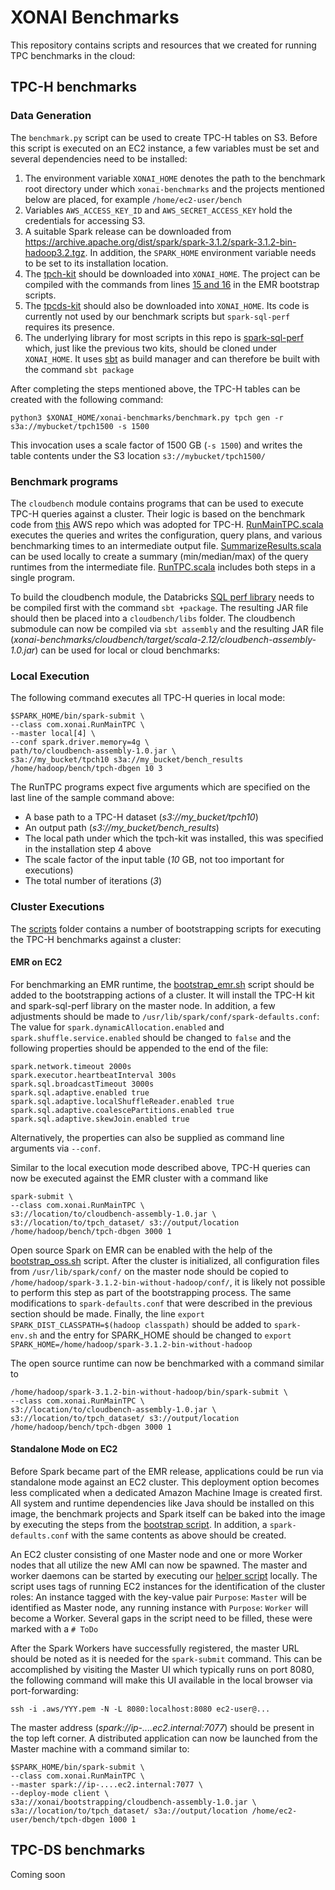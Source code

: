 # XONAI Benchmarks

This repository contains scripts and resources that we created for running TPC benchmarks in the cloud:

## TPC-H benchmarks
### Data Generation
The `benchmark.py` script can be used to create TPC-H tables on S3. Before this script is executed on an EC2 instance,
a few variables must be set and several dependencies need to be installed:
1. The environment variable `XONAI_HOME` denotes the path to the benchmark root directory under which `xonai-benchmarks`
and the projects mentioned below are placed, for example `/home/ec2-user/bench`
2. Variables `AWS_ACCESS_KEY_ID` and `AWS_SECRET_ACCESS_KEY` hold the credentials for accessing S3.
3. A suitable Spark release can be downloaded from https://archive.apache.org/dist/spark/spark-3.1.2/spark-3.1.2-bin-hadoop3.2.tgz.
In addition, the `SPARK_HOME` environment variable needs to be set to its installation location.
4. The [tpch-kit](https://github.com/databricks/tpch-dbgen) should be downloaded into `XONAI_HOME`. The project can be 
compiled with the commands from lines [15 and 16](https://github.com/xonai-computing/xonai-benchmarks/blob/0102102c9ca02f82ddf08661f6247ef1025f2a38/scripts/bootstrap_oss.sh#L15)
in the EMR bootstrap scripts.
5. The [tpcds-kit](https://github.com/databricks/tpcds-kit.git) should also be downloaded into `XONAI_HOME`. Its code is 
currently not used by our benchmark scripts but `spark-sql-perf` requires its presence.
6. The underlying library for most scripts in this repo is [spark-sql-perf](https://github.com/databricks/spark-sql-perf.git) which, 
just like the previous two kits, should be cloned under `XONAI_HOME`. It uses [sbt](https://www.scala-sbt.org)
as build manager and can therefore be built with the command `sbt package`

After completing the steps mentioned above, the TPC-H tables can be created with the following command:
```
python3 $XONAI_HOME/xonai-benchmarks/benchmark.py tpch gen -r s3a://mybucket/tpch1500 -s 1500
```
This invocation uses a scale factor of 1500 GB (`-s 1500`) and writes the table contents under the S3 location 
`s3://mybucket/tpch1500/`

### Benchmark programs
The `cloudbench` module contains programs that can be used to execute TPC-H queries against a cluster. Their logic is
based on the benchmark code from [this](https://github.com/aws-samples/emr-on-eks-benchmark#benchmark-for-emr-on-ec2) 
AWS repo which was adopted for TPC-H. [RunMainTPC.scala](https://github.com/xonai-computing/xonai-benchmarks/blob/main/cloudbench/src/main/scala/com/xonai/RunMainTPC.scala)
executes the queries and writes the configuration, query plans, and various benchmarking times to an intermediate output 
file. [SummarizeResults.scala](https://github.com/xonai-computing/xonai-benchmarks/blob/main/cloudbench/src/main/scala/com/xonai/SummarizeResults.scala)
can be used locally to create a summary (min/median/max) of the query runtimes from the intermediate file. [RunTPC.scala](https://github.com/xonai-computing/xonai-benchmarks/blob/main/cloudbench/src/main/scala/com/xonai/RunTPC.scala)
includes both steps in a single program.

To build the cloudbench module, the Databricks [SQL perf library](https://github.com/databricks/spark-sql-perf) needs to 
be compiled first with the command `sbt +package`. The resulting JAR file should then be placed into a `cloudbench/libs` folder. 
The cloudbench submodule can now be compiled via `sbt assembly` and the resulting JAR file 
(_xonai-benchmarks/cloudbench/target/scala-2.12/cloudbench-assembly-1.0.jar_) can be used for local or cloud benchmarks:

### Local Execution
The following command executes all TPC-H queries in local mode:
``` terminal
$SPARK_HOME/bin/spark-submit \
--class com.xonai.RunMainTPC \
--master local[4] \
--conf spark.driver.memory=4g \
path/to/cloudbench-assembly-1.0.jar \
s3a://my_bucket/tpch10 s3a://my_bucket/bench_results /home/hadoop/bench/tpch-dbgen 10 3
```
The RunTPC programs expect five arguments which are specified on the last line of the sample command above:
- A base path to a TPC-H dataset (_s3://my_bucket/tpch10_)
- An output path (_s3://my_bucket/bench_results_) 
- The local path under which the tpch-kit was installed, this was specified in the installation step 4 above
- The scale factor of the input table (_10_ GB, not too important for executions)
- The total number of iterations (_3_)

### Cluster Executions
The [scripts](https://github.com/xonai-computing/xonai-benchmarks/tree/main/scripts) folder contains a number of
bootstrapping scripts for executing the TPC-H benchmarks against a cluster:

#### EMR on EC2
For benchmarking an EMR runtime, the [bootstrap_emr.sh](https://github.com/xonai-computing/xonai-benchmarks/blob/main/scripts/bootstrap_emr.sh)
script should be added to the bootstrapping actions of a cluster. It will install the TPC-H kit and spark-sql-perf library on 
the master node. In addition, a few adjustments should be made to `/usr/lib/spark/conf/spark-defaults.conf`: The value 
for `spark.dynamicAllocation.enabled` and `spark.shuffle.service.enabled` should be changed to `false` and the following 
properties should be appended to the end of the file:
```
spark.network.timeout 2000s
spark.executor.heartbeatInterval 300s
spark.sql.broadcastTimeout 3000s
spark.sql.adaptive.enabled true
spark.sql.adaptive.localShuffleReader.enabled true
spark.sql.adaptive.coalescePartitions.enabled true
spark.sql.adaptive.skewJoin.enabled true
```
Alternatively, the properties can also be supplied as command line arguments via `--conf`.

Similar to the local execution mode described above, TPC-H queries can now be executed against the EMR cluster with a 
command like
```
spark-submit \
--class com.xonai.RunMainTPC \
s3://location/to/cloudbench-assembly-1.0.jar \
s3://location/to/tpch_dataset/ s3://output/location /home/hadoop/bench/tpch-dbgen 3000 1
```

Open source Spark on EMR can be enabled with the help of the [bootstrap_oss.sh](https://github.com/xonai-computing/xonai-benchmarks/blob/main/scripts/bootstrap_oss.sh)
script. After the cluster is initialized, all configuration files from `/usr/lib/spark/conf/` on the master
node should be copied to `/home/hadoop/spark-3.1.2-bin-without-hadoop/conf/`, it is likely not possible to perform
this step as part of the bootstrapping process. The same modifications to `spark-defaults.conf` that were described in
the previous section should be made. Finally, the line `export SPARK_DIST_CLASSPATH=$(hadoop classpath)` should be added
to `spark-env.sh` and the entry for SPARK_HOME should be changed to `export SPARK_HOME=/home/hadoop/spark-3.1.2-bin-without-hadoop`

The open source runtime can now be benchmarked with a command similar to
```
/home/hadoop/spark-3.1.2-bin-without-hadoop/bin/spark-submit \
--class com.xonai.RunMainTPC \
s3://location/to/cloudbench-assembly-1.0.jar \
s3://location/to/tpch_dataset/ s3://output/location /home/hadoop/bench/tpch-dbgen 3000 1
```

#### Standalone Mode on EC2
Before Spark became part of the EMR release, applications could be run via standalone mode against an EC2 cluster. This
deployment option becomes less complicated when a dedicated Amazon Machine Image is created first. All system and runtime 
dependencies like Java should be installed on this image, the benchmark projects and Spark itself can be baked into the 
image by executing the steps from the [bootstrap script](https://github.com/xonai-computing/xonai-benchmarks/blob/main/scripts/bootstrap_oss.sh). 
In addition, a `spark-defaults.conf` with the same contents as above should be created. 

An EC2 cluster consisting of one Master node and one or more Worker nodes that all utilize the new AMI can now be
spawned. The master and worker daemons can be started by executing our [helper script](https://github.com/xonai-computing/xonai-benchmarks/blob/main/scripts/launch_standalone_daemons.py) 
locally. The script uses tags of running EC2 instances for the identification of the cluster roles: An instance tagged
with the key-value pair `Purpose`: `Master` will be identified as Master node, any running instance with `Purpose`: `Worker` 
will become a Worker. Several gaps in the script need to be filled, these were marked with a `# ToDo`
 
After the Spark Workers have successfully registered, the master URL should be noted as it is needed for the `spark-submit` 
command. This can be accomplished by visiting the Master UI which typically runs on port 8080, the following command
will make this UI available in the local browser via port-forwarding:
```
ssh -i .aws/YYY.pem -N -L 8080:localhost:8080 ec2-user@...
```
The master address (_spark://ip-....ec2.internal:7077_) should be present in the top left corner. A distributed application
can now be launched from the Master machine with a command similar to:
```
$SPARK_HOME/bin/spark-submit \
--class com.xonai.RunMainTPC \
--master spark://ip-....ec2.internal:7077 \
--deploy-mode client \
s3a://xonai/bootstrapping/cloudbench-assembly-1.0.jar \
s3a://location/to/tpch_dataset/ s3a://output/location /home/ec2-user/bench/tpch-dbgen 1000 1
```

## TPC-DS benchmarks
Coming soon
